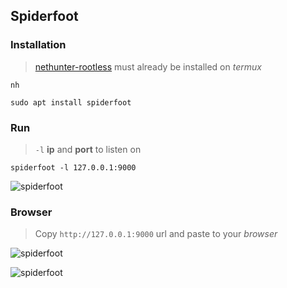 ## Spiderfoot

### Installation

> [nethunter-rootless](../nethunter-rootless) must already be installed on _termux_ 

```
nh
```
```
sudo apt install spiderfoot
```
### Run

> `-l` __ip__ and __port__ to listen on

```
spiderfoot -l 127.0.0.1:9000
```

![spiderfoot](https://i.ibb.co/bFzsv04/spiderfoot.jpg)

### Browser

> Copy `http://127.0.0.1:9000` url and paste to your _browser_

![spiderfoot](https://i.ibb.co/vqdpgM9/spiderfoot.jpg)

![spiderfoot](https://i.ibb.co/YQxtwrn/spiderfoot.jpg)
